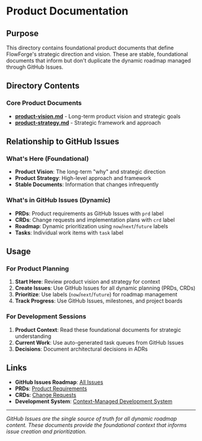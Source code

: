 # Product Documentation

## Purpose

This directory contains foundational product documents that define FlowForge's strategic direction and vision. These are stable, foundational documents that inform but don't duplicate the dynamic roadmap managed through GitHub Issues.

## Directory Contents

### Core Product Documents
- **[product-vision.md](product-vision.md)** - Long-term product vision and strategic goals
- **[product-strategy.md](product-strategy.md)** - Strategic framework and approach

## Relationship to GitHub Issues

### What's Here (Foundational)
- **Product Vision**: The long-term "why" and strategic direction
- **Product Strategy**: High-level approach and framework
- **Stable Documents**: Information that changes infrequently

### What's in GitHub Issues (Dynamic)
- **PRDs**: Product requirements as GitHub Issues with `prd` label
- **CRDs**: Change requests and implementation plans with `crd` label  
- **Roadmap**: Dynamic prioritization using `now`/`next`/`future` labels
- **Tasks**: Individual work items with `task` label

## Usage

### For Product Planning
1. **Start Here**: Review product vision and strategy for context
2. **Create Issues**: Use GitHub Issues for all dynamic planning (PRDs, CRDs)
3. **Prioritize**: Use labels (`now`/`next`/`future`) for roadmap management
4. **Track Progress**: Use GitHub Issues, milestones, and project boards

### For Development Sessions
1. **Product Context**: Read these foundational documents for strategic understanding
2. **Current Work**: Use auto-generated task queues from GitHub Issues
3. **Decisions**: Document architectural decisions in ADRs

## Links
- **GitHub Issues Roadmap**: [All Issues](https://github.com/charleslbryant/flowforge/issues)
- **PRDs**: [Product Requirements](https://github.com/charleslbryant/flowforge/issues?q=label%3Aprd)
- **CRDs**: [Change Requests](https://github.com/charleslbryant/flowforge/issues?q=label%3Acrd)
- **Development System**: [Context-Managed Development System](../context-managed-development-system.md)

---

*GitHub Issues are the single source of truth for all dynamic roadmap content. These documents provide the foundational context that informs issue creation and prioritization.*
